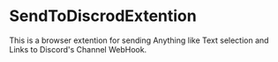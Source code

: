 # SendToDiscrodExtention
This is a browser extention for sending Anything like Text selection and Links to Discord's Channel WebHook.
